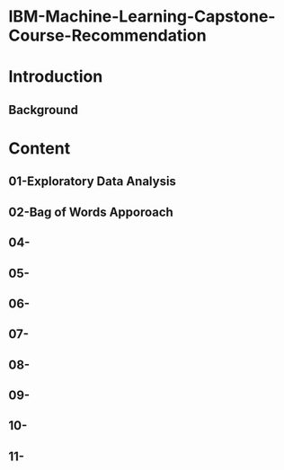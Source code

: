 # IBM-Machine-Learning-Capstone-Course-Recommendation

# Introduction


## Background


# Content

## 01-Exploratory Data Analysis


## 02-Bag of Words Apporoach


## 04-


## 05-


## 06-


## 07-


## 08-


## 09-


## 10-


## 11-





